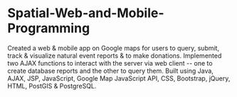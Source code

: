 # Spatial-Web-and-Mobile-Programming

Created a web & mobile app on Google maps for users to query, submit, track & visualize natural event reports & to make donations. Implemented two AJAX functions to interact with the server via web client -- one to create database reports and the other to query them. Built using Java, AJAX, JSP, JavaScript, Google Map JavaScript API, CSS, Bootstrap, jQuery, HTML, PostGIS & PostgreSQL. 
